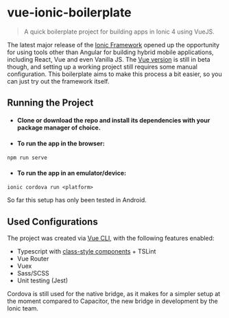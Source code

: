 # vue-ionic-boilerplate

> A quick boilerplate project for building apps in Ionic 4 using VueJS.


The latest major release of the [Ionic Framework](https://ionicframework.com/) opened up the opportunity for using tools other than Angular for building hybrid mobile applications, including React, Vue and even Vanilla JS. The [Vue version](https://blog.ionicframework.com/announcing-the-ionic-vue-beta/) is still in beta though, and setting up a working project still requires some manual configuration. This boilerplate aims to make this process a bit easier, so you can just try out the framework itself.

## Running the Project

  * #### Clone or download the repo and install its dependencies with your package manager of choice.
  * #### To run the app in the browser:
  ```
  npm run serve
  ```
  * #### To run the app in an emulator/device:
  ```
  ionic cordova run <platform>
  ```
  
  So far this setup has only been tested in Android.
  
## Used Configurations
The project was created via [Vue CLI](https://github.com/vuejs/vue-cli), with the following features enabled:

* Typescript with [class-style components](https://vuejs.org/v2/guide/typescript.html#Class-Style-Vue-Components) + TSLint
* Vue Router
* Vuex
* Sass/SCSS
* Unit testing (Jest)

Cordova is still used for the native bridge, as it makes for a simpler setup at the moment compared to Capacitor, the new bridge in development by the Ionic team.
